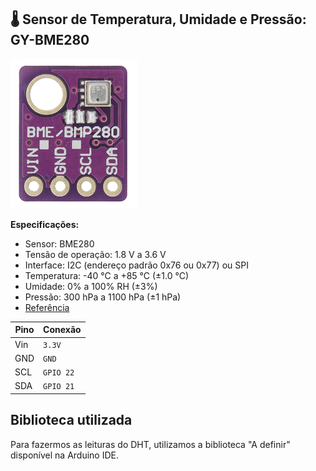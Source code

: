 ## 🌡️ Sensor de Temperatura, Umidade e Pressão: GY-BME280

<img src="README.assets/BMP280.png">

**Especificações:**
- Sensor: BME280
- Tensão de operação: 1.8 V a 3.6 V
- Interface: I2C (endereço padrão 0x76 ou 0x77) ou SPI
- Temperatura: -40 °C a +85 °C (±1.0 °C)
- Umidade: 0% a 100% RH (±3%)
- Pressão: 300 hPa a 1100 hPa (±1 hPa)
- [Referência](https://www.alldatasheet.com/datasheet-pdf/view/1132069/BOSCH/BMP280.html)


| **Pino** | **Conexão**                                                                 |
|-------------|---------------------------------------------------------------------------------|
| Vin         | `3.3V`                                                                          |
| GND         | `GND`                                                                           |
| SCL         | `GPIO 22`                                                                       |
| SDA         | `GPIO 21`                                                                       |

## Biblioteca utilizada
Para fazermos as leituras do DHT, utilizamos a biblioteca "A definir" disponível na Arduino IDE.
